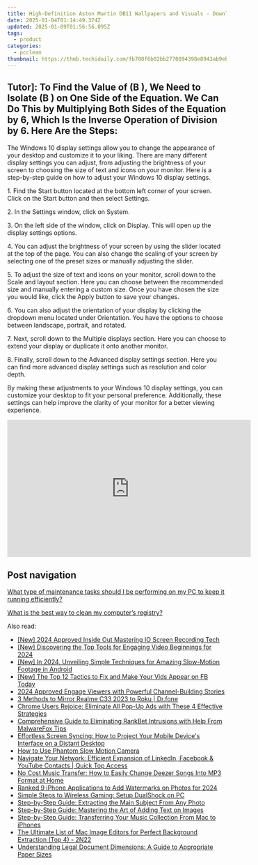 ```yaml
---
title: High-Definition Aston Martin DB11 Wallpapers and Visuals - Download Premium Graphics by YL Computing
date: 2025-01-04T01:14:49.374Z
updated: 2025-01-09T01:56:56.095Z
tags:
  - product
categories:
  - pcclean
thumbnail: https://thmb.techidaily.com/fb708f6b02bb2770894398e8943ab9eb4326fec35c13c96d34e093f48763187e.jpg
---
```


## Tutor]: To Find the Value of \(B \), We Need to Isolate \(B \) on One Side of the Equation. We Can Do This by Multiplying Both Sides of the Equation by 6, Which Is the Inverse Operation of Division by 6. Here Are the Steps:

The Windows 10 display settings allow you to change the appearance of your desktop and customize it to your liking. There are many different display settings you can adjust, from adjusting the brightness of your screen to choosing the size of text and icons on your monitor. Here is a step-by-step guide on how to adjust your Windows 10 display settings. 

1\. Find the Start button located at the bottom left corner of your screen. Click on the Start button and then select Settings.

2\. In the Settings window, click on System.

3\. On the left side of the window, click on Display. This will open up the display settings options. 

4\. You can adjust the brightness of your screen by using the slider located at the top of the page. You can also change the scaling of your screen by selecting one of the preset sizes or manually adjusting the slider.

5\. To adjust the size of text and icons on your monitor, scroll down to the Scale and layout section. Here you can choose between the recommended size and manually entering a custom size. Once you have chosen the size you would like, click the Apply button to save your changes.

6\. You can also adjust the orientation of your display by clicking the dropdown menu located under Orientation. You have the options to choose between landscape, portrait, and rotated.

7\. Next, scroll down to the Multiple displays section. Here you can choose to extend your display or duplicate it onto another monitor.

8\. Finally, scroll down to the Advanced display settings section. Here you can find more advanced display settings such as resolution and color depth. 

By making these adjustments to your Windows 10 display settings, you can customize your desktop to fit your personal preference. Additionally, these settings can help improve the clarity of your monitor for a better viewing experience.

<!-- affiliate ads begin -->
<iframe width="560" height="315" src="https://www.youtube.com/embed/Xa2_mFu-obA?si=_xDGF1pv-dnuaDOr" title="YouTube video player" frameborder="0" allow="accelerometer; autoplay; clipboard-write; encrypted-media; gyroscope; picture-in-picture; web-share" referrerpolicy="strict-origin-when-cross-origin" allowfullscreen></iframe>
<!-- affiliate ads end -->

## Post navigation

[What type of maintenance tasks should I be performing on my PC to keep it running efficiently?](https://tools.techidaily.com/pcclean/products/)

[What is the best way to clean my computer’s registry?](https://tools.techidaily.com/pcclean/products/)

<ins class="adsbygoogle"
     style="display:block"
     data-ad-format="autorelaxed"
     data-ad-client="ca-pub-7571918770474297"
     data-ad-slot="1223367746"></ins>

<ins class="adsbygoogle"
     style="display:block"
     data-ad-client="ca-pub-7571918770474297"
     data-ad-slot="8358498916"
     data-ad-format="auto"
     data-full-width-responsive="true"></ins>

<span class="atpl-alsoreadstyle">Also read:</span>
<div><ul>
<li><a href="https://desktop-recording.techidaily.com/new-2024-approved-inside-out-mastering-io-screen-recording-tech/"><u>[New] 2024 Approved Inside Out Mastering IO Screen Recording Tech</u></a></li>
<li><a href="https://facebook-video-share.techidaily.com/new-discovering-the-top-tools-for-engaging-video-beginnings-for-2024/"><u>[New] Discovering the Top Tools for Engaging Video Beginnings for 2024</u></a></li>
<li><a href="https://article-files.techidaily.com/new-in-2024-unveiling-simple-techniques-for-amazing-slow-motion-footage-in-android/"><u>[New] In 2024, Unveiling Simple Techniques for Amazing Slow-Motion Footage in Android</u></a></li>
<li><a href="https://facebook-video-recording.techidaily.com/new-the-top-12-tactics-to-fix-and-make-your-vids-appear-on-fb-today/"><u>[New] The Top 12 Tactics to Fix and Make Your Vids Appear on FB Today</u></a></li>
<li><a href="https://youtube-lab.techidaily.com/approved-engage-viewers-with-powerful-channel-building-stories/"><u>2024 Approved Engage Viewers with Powerful Channel-Building Stories</u></a></li>
<li><a href="https://screen-mirror.techidaily.com/3-methods-to-mirror-realme-c33-2023-to-roku-drfone-by-drfone-android/"><u>3 Methods to Mirror Realme C33 2023 to Roku | Dr.fone</u></a></li>
<li><a href="https://win-cloud.techidaily.com/chrome-users-rejoice-eliminate-all-pop-up-ads-with-these-4-effective-strategies/"><u>Chrome Users Rejoice: Eliminate All Pop-Up Ads with These 4 Effective Strategies</u></a></li>
<li><a href="https://win-cloud.techidaily.com/comprehensive-guide-to-eliminating-rankbet-intrusions-with-help-from-malwarefox-tips/"><u>Comprehensive Guide to Eliminating RankBet Intrusions with Help From MalwareFox Tips</u></a></li>
<li><a href="https://win-cloud.techidaily.com/effortless-screen-syncing-how-to-project-your-mobile-devices-interface-on-a-distant-desktop/"><u>Effortless Screen Syncing: How to Project Your Mobile Device's Interface on a Distant Desktop</u></a></li>
<li><a href="https://fox-info.techidaily.com/how-to-use-phantom-slow-motion-camera/"><u>How to Use Phantom Slow Motion Camera</u></a></li>
<li><a href="https://win-amazing.techidaily.com/navigate-your-network-efficient-expansion-of-linkedin-facebook-and-youtube-contacts-quick-top-access/"><u>Navigate Your Network: Efficient Expansion of LinkedIn, Facebook & YouTube Contacts | Quick Top Access</u></a></li>
<li><a href="https://win-cloud.techidaily.com/no-cost-music-transfer-how-to-easily-change-deezer-songs-into-mp3-format-at-home/"><u>No Cost Music Transfer: How to Easily Change Deezer Songs Into MP3 Format at Home</u></a></li>
<li><a href="https://extra-guidance.techidaily.com/ranked-9-iphone-applications-to-add-watermarks-on-photos-for-2024/"><u>Ranked 9 iPhone Applications to Add Watermarks on Photos for 2024</u></a></li>
<li><a href="https://win11.techidaily.com/simple-steps-to-wireless-gaming-setup-dualshock-on-pc/"><u>Simple Steps to Wireless Gaming: Setup DualShock on PC</u></a></li>
<li><a href="https://win-cloud.techidaily.com/step-by-step-guide-extracting-the-main-subject-from-any-photo/"><u>Step-by-Step Guide: Extracting the Main Subject From Any Photo</u></a></li>
<li><a href="https://win-cloud.techidaily.com/step-by-step-guide-mastering-the-art-of-adding-text-on-images/"><u>Step-by-Step Guide: Mastering the Art of Adding Text on Images</u></a></li>
<li><a href="https://win-cloud.techidaily.com/step-by-step-guide-transferring-your-music-collection-from-mac-to-iphones/"><u>Step-by-Step Guide: Transferring Your Music Collection From Mac to iPhones</u></a></li>
<li><a href="https://win-cloud.techidaily.com/the-ultimate-list-of-mac-image-editors-for-perfect-background-extraction-top-4-2n22/"><u>The Ultimate List of Mac Image Editors for Perfect Background Extraction (Top 4) - 2N22</u></a></li>
<li><a href="https://win-cloud.techidaily.com/understanding-legal-document-dimensions-a-guide-to-appropriate-paper-sizes/"><u>Understanding Legal Document Dimensions: A Guide to Appropriate Paper Sizes</u></a></li>
</ul></div>

